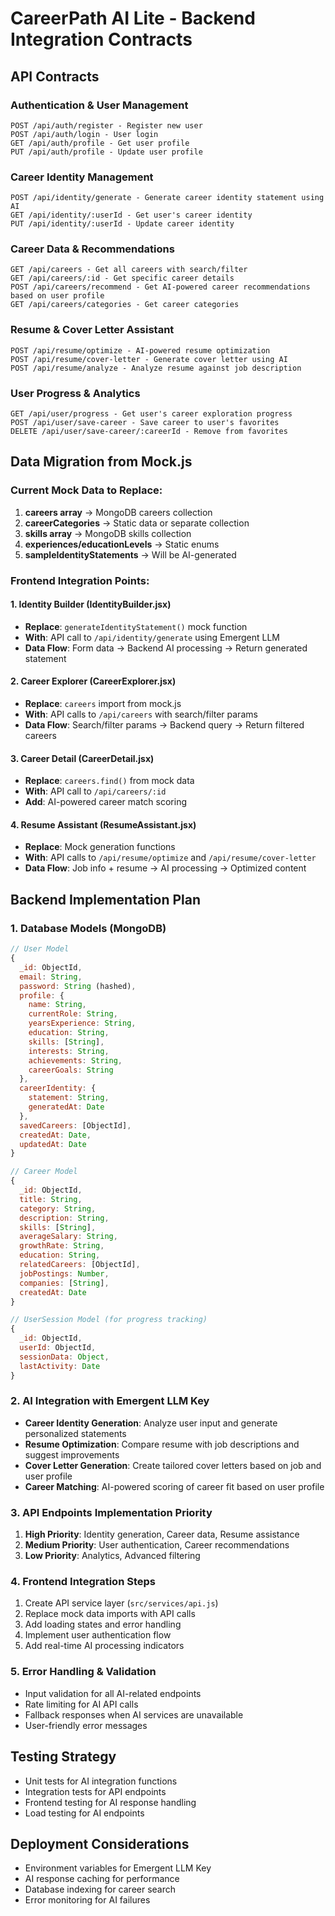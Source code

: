# CareerPath AI Lite - Backend Integration Contracts

## API Contracts

### Authentication & User Management
```
POST /api/auth/register - Register new user
POST /api/auth/login - User login
GET /api/auth/profile - Get user profile
PUT /api/auth/profile - Update user profile
```

### Career Identity Management
```
POST /api/identity/generate - Generate career identity statement using AI
GET /api/identity/:userId - Get user's career identity
PUT /api/identity/:userId - Update career identity
```

### Career Data & Recommendations
```
GET /api/careers - Get all careers with search/filter
GET /api/careers/:id - Get specific career details
POST /api/careers/recommend - Get AI-powered career recommendations based on user profile
GET /api/careers/categories - Get career categories
```

### Resume & Cover Letter Assistant
```
POST /api/resume/optimize - AI-powered resume optimization
POST /api/resume/cover-letter - Generate cover letter using AI
POST /api/resume/analyze - Analyze resume against job description
```

### User Progress & Analytics
```
GET /api/user/progress - Get user's career exploration progress
POST /api/user/save-career - Save career to user's favorites
DELETE /api/user/save-career/:careerId - Remove from favorites
```

## Data Migration from Mock.js

### Current Mock Data to Replace:
1. **careers array** → MongoDB careers collection
2. **careerCategories** → Static data or separate collection
3. **skills array** → MongoDB skills collection
4. **experiences/educationLevels** → Static enums
5. **sampleIdentityStatements** → Will be AI-generated

### Frontend Integration Points:

#### 1. Identity Builder (IdentityBuilder.jsx)
- **Replace**: `generateIdentityStatement()` mock function
- **With**: API call to `/api/identity/generate` using Emergent LLM
- **Data Flow**: Form data → Backend AI processing → Return generated statement

#### 2. Career Explorer (CareerExplorer.jsx) 
- **Replace**: `careers` import from mock.js
- **With**: API calls to `/api/careers` with search/filter params
- **Data Flow**: Search/filter params → Backend query → Return filtered careers

#### 3. Career Detail (CareerDetail.jsx)
- **Replace**: `careers.find()` from mock data
- **With**: API call to `/api/careers/:id`
- **Add**: AI-powered career match scoring

#### 4. Resume Assistant (ResumeAssistant.jsx)
- **Replace**: Mock generation functions
- **With**: API calls to `/api/resume/optimize` and `/api/resume/cover-letter`
- **Data Flow**: Job info + resume → AI processing → Optimized content

## Backend Implementation Plan

### 1. Database Models (MongoDB)
```javascript
// User Model
{
  _id: ObjectId,
  email: String,
  password: String (hashed),
  profile: {
    name: String,
    currentRole: String,
    yearsExperience: String,
    education: String,
    skills: [String],
    interests: String,
    achievements: String,
    careerGoals: String
  },
  careerIdentity: {
    statement: String,
    generatedAt: Date
  },
  savedCareers: [ObjectId],
  createdAt: Date,
  updatedAt: Date
}

// Career Model
{
  _id: ObjectId,
  title: String,
  category: String,
  description: String,
  skills: [String],
  averageSalary: String,
  growthRate: String,
  education: String,
  relatedCareers: [ObjectId],
  jobPostings: Number,
  companies: [String],
  createdAt: Date
}

// UserSession Model (for progress tracking)
{
  _id: ObjectId,
  userId: ObjectId,
  sessionData: Object,
  lastActivity: Date
}
```

### 2. AI Integration with Emergent LLM Key
- **Career Identity Generation**: Analyze user input and generate personalized statements
- **Resume Optimization**: Compare resume with job descriptions and suggest improvements
- **Cover Letter Generation**: Create tailored cover letters based on job and user profile
- **Career Matching**: AI-powered scoring of career fit based on user profile

### 3. API Endpoints Implementation Priority
1. **High Priority**: Identity generation, Career data, Resume assistance
2. **Medium Priority**: User authentication, Career recommendations
3. **Low Priority**: Analytics, Advanced filtering

### 4. Frontend Integration Steps
1. Create API service layer (`src/services/api.js`)
2. Replace mock data imports with API calls
3. Add loading states and error handling
4. Implement user authentication flow
5. Add real-time AI processing indicators

### 5. Error Handling & Validation
- Input validation for all AI-related endpoints
- Rate limiting for AI API calls
- Fallback responses when AI services are unavailable
- User-friendly error messages

## Testing Strategy
- Unit tests for AI integration functions
- Integration tests for API endpoints
- Frontend testing for AI response handling
- Load testing for AI endpoints

## Deployment Considerations
- Environment variables for Emergent LLM Key
- AI response caching for performance
- Database indexing for career search
- Error monitoring for AI failures